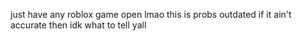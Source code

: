 just have any roblox game open lmao this is probs outdated if it ain't accurate then idk what to tell yall
